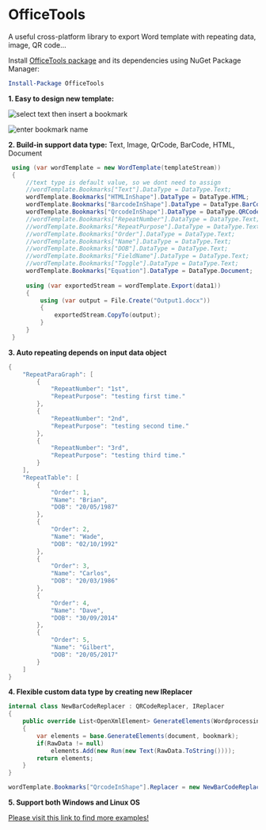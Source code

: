 # OfficeTools
A useful cross-platform library to export Word template with repeating data, image, QR code...

Install [OfficeTools package](https://www.nuget.org/packages/OfficeTools) and its dependencies using NuGet Package Manager:
```powershell
Install-Package OfficeTools 
```

**1. Easy to design new template:**<br/>
<p align="left">
    <img alt="select text then insert a bookmark" src="https://github.com/luuducly/OfficeTools/assets/69654714/26426e2e-dd83-420e-a6c0-8a78b1109eb9"/>
</p>
<p align="left">
    <img alt="enter bookmark name" src="https://github.com/luuducly/OfficeTools/assets/69654714/942a1843-1254-4c61-84d6-f3fdcde8a8d5"/>
</p>

**2. Build-in support data type:** Text, Image, QrCode, BarCode, HTML, Document<br/>

   ```csharp
    using (var wordTemplate = new WordTemplate(templateStream))
    {
        //text type is default value, so we dont need to assign
        //wordTemplate.Bookmarks["Text"].DataType = DataType.Text;
        wordTemplate.Bookmarks["HTMLInShape"].DataType = DataType.HTML;
        wordTemplate.Bookmarks["BarcodeInShape"].DataType = DataType.BarCode;
        wordTemplate.Bookmarks["QrcodeInShape"].DataType = DataType.QRCode;
        //wordTemplate.Bookmarks["RepeatNumber"].DataType = DataType.Text;
        //wordTemplate.Bookmarks["RepeatPurpose"].DataType = DataType.Text;
        //wordTemplate.Bookmarks["Order"].DataType = DataType.Text;
        //wordTemplate.Bookmarks["Name"].DataType = DataType.Text;
        //wordTemplate.Bookmarks["DOB"].DataType = DataType.Text;
        //wordTemplate.Bookmarks["FieldName"].DataType = DataType.Text;
        //wordTemplate.Bookmarks["Toggle"].DataType = DataType.Text;
        wordTemplate.Bookmarks["Equation"].DataType = DataType.Document;
    
        using (var exportedStream = wordTemplate.Export(data1))
        {
            using (var output = File.Create("Output1.docx"))
            {
                exportedStream.CopyTo(output);
            }
        }    
    }
  ```

**3. Auto repeating depends on input data object**<br/>
```csharp
{
    "RepeatParaGraph": [
        {
            "RepeatNumber": "1st",
            "RepeatPurpose": "testing first time."
        },
        {
            "RepeatNumber": "2nd",
            "RepeatPurpose": "testing second time."
        },
        {
            "RepeatNumber": "3rd",
            "RepeatPurpose": "testing third time."
        }
    ],
    "RepeatTable": [
        {
            "Order": 1,
            "Name": "Brian",
            "DOB": "20/05/1987"
        },
        {
            "Order": 2,
            "Name": "Wade",
            "DOB": "02/10/1992"
        },
        {
            "Order": 3,
            "Name": "Carlos",
            "DOB": "20/03/1986"
        },
        {
            "Order": 4,
            "Name": "Dave",
            "DOB": "30/09/2014"
        },
        {
            "Order": 5,
            "Name": "Gilbert",
            "DOB": "20/05/2017"
        }
    ]
}
```

**4. Flexible custom data type by creating new IReplacer**<br/>
```csharp
internal class NewBarCodeReplacer : QRCodeReplacer, IReplacer
{
    public override List<OpenXmlElement> GenerateElements(WordprocessingDocument document, Bookmark bookmark)
    {
        var elements = base.GenerateElements(document, bookmark);
        if(RawData != null)
            elements.Add(new Run(new Text(RawData.ToString())));
        return elements;
    }
}

wordTemplate.Bookmarks["QrcodeInShape"].Replacer = new NewBarCodeReplacer();
```
**5. Support both Windows and Linux OS**

<a href='https://github.com/luuducly/OfficeTools/tree/main/src/OfficeTools.Example'>Please visit this link to find more examples!</a>
